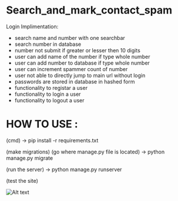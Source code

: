 # Search_and_mark_contact_spam

Login Implimentation: 
- search name and number with one searchbar
- search number in database 
- number not submit if greater or lesser then 10 digits
- user can add name of the number if type whole number 
- user can add number to database if type whole number 
- user can increment spammer count of number
- user not able to directly jump to main url without login 
- passwords are stored in database in hashed form
- functionality to registar a user
- functionality to login a user
- functionality to logout a user

# HOW TO USE :
(cmd)
-> pip install -r requirements.txt

(make migrations)
(go where manage.py file is located)
-> python manage.py migrate

(run the server)
-> python manage.py runserver

(test the site)

![Alt text](C:\Users\ACER\Pictures\Screenshots)
